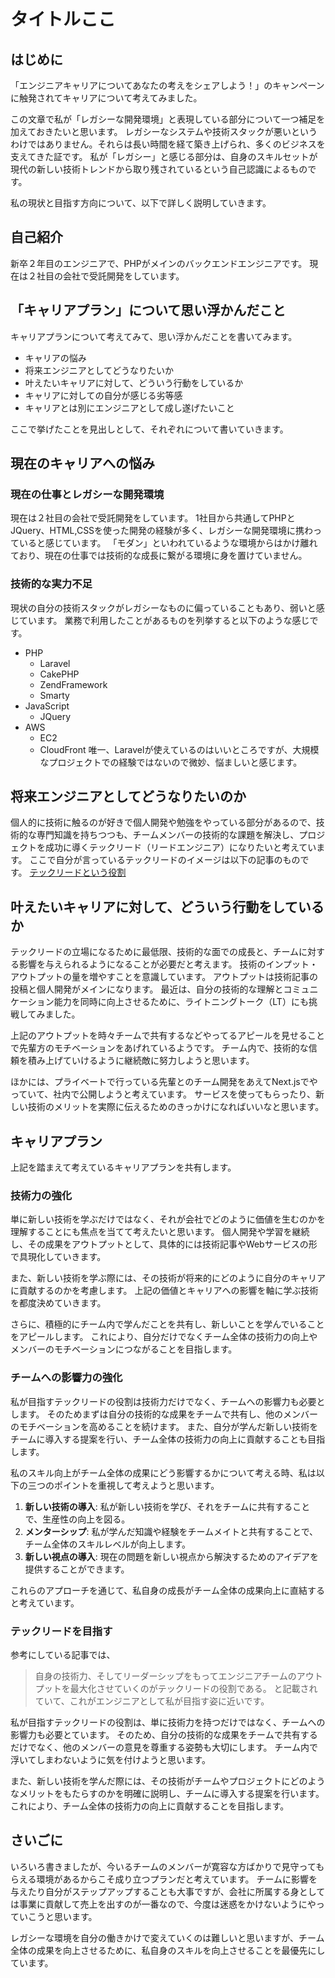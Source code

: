 # タイトルここ

## はじめに
「エンジニアキャリアについてあなたの考えをシェアしよう！」のキャンペーンに触発されてキャリアについて考えてみました。

この文章で私が「レガシーな開発環境」と表現している部分について一つ補足を加えておきたいと思います。
レガシーなシステムや技術スタックが悪いというわけではありません。それらは長い時間を経て築き上げられ、多くのビジネスを支えてきた証です。
私が「レガシー」と感じる部分は、自身のスキルセットが現代の新しい技術トレンドから取り残されているという自己認識によるものです。

私の現状と目指す方向について、以下で詳しく説明していきます。

## 自己紹介
新卒２年目のエンジニアで、PHPがメインのバックエンドエンジニアです。
現在は２社目の会社で受託開発をしています。

## 「キャリアプラン」について思い浮かんだこと
キャリアプランについて考えてみて、思い浮かんだことを書いてみます。
- キャリアの悩み
- 将来エンジニアとしてどうなりたいか
- 叶えたいキャリアに対して、どういう行動をしているか
- キャリアに対しての自分が感じる劣等感
- キャリアとは別にエンジニアとして成し遂げたいこと

ここで挙げたことを見出しとして、それぞれについて書いていきます。

## 現在のキャリアへの悩み
### 現在の仕事とレガシーな開発環境
現在は２社目の会社で受託開発をしています。
1社目から共通してPHPとJQuery、HTML,CSSを使った開発の経験が多く、レガシーな開発環境に携わっていると感じています。
「モダン」といわれているような環境からはかけ離れており、現在の仕事では技術的な成長に繋がる環境に身を置けていません。

### 技術的な実力不足
現状の自分の技術スタックがレガシーなものに偏っていることもあり、弱いと感じています。
業務で利用したことがあるものを列挙すると以下のような感じです。
- PHP
  - Laravel
  - CakePHP
  - ZendFramework
  - Smarty
- JavaScript
  - JQuery
- AWS
  - EC2
  - CloudFront
唯一、Laravelが使えているのはいいところですが、大規模なプロジェクトでの経験ではないので微妙、悩ましいと感じます。

## 将来エンジニアとしてどうなりたいのか
個人的に技術に触るのが好きで個人開発や勉強をやっている部分があるので、技術的な専門知識を持ちつつも、チームメンバーの技術的な課題を解決し、プロジェクトを成功に導くテックリード（リードエンジニア）になりたいと考えています。
ここで自分が言っているテックリードのイメージは以下の記事のものです。
[テックリードという役割](bit.ly/44hj3dH)

## 叶えたいキャリアに対して、どういう行動をしているか
テックリードの立場になるために最低限、技術的な面での成長と、チームに対する影響を与えられるようになることが必要だと考えます。
技術のインプット・アウトプットの量を増やすことを意識しています。
アウトプットは技術記事の投稿と個人開発がメインになります。
最近は、自分の技術的な理解とコミュニケーション能力を同時に向上させるために、ライトニングトーク（LT）にも挑戦してみました。

上記のアウトプットを時々チームで共有するなどやってるアピールを見せることで先輩方のモチベーションをあげれているようです。
チーム内で、技術的な信頼を積み上げていけるように継続敵に努力しようと思います。

ほかには、プライベートで行っている先輩とのチーム開発をあえてNext.jsでやっていて、社内で公開しようと考えています。
サービスを使ってもらったり、新しい技術のメリットを実際に伝えるためのきっかけになればいいなと思います。


## キャリアプラン
上記を踏まえて考えているキャリアプランを共有します。

### 技術力の強化
単に新しい技術を学ぶだけではなく、それが会社でどのように価値を生むのかを理解することにも焦点を当てて考えたいと思います。
個人開発や学習を継続し、その成果をアウトプットとして、具体的には技術記事やWebサービスの形で具現化していきます。

また、新しい技術を学ぶ際には、その技術が将来的にどのように自分のキャリアに貢献するのかを考慮します。
上記の価値とキャリアへの影響を軸に学ぶ技術を都度決めていきます。

さらに、積極的にチーム内で学んだことを共有し、新しいことを学んでいることをアピールします。
これにより、自分だけでなくチーム全体の技術力の向上やメンバーのモチベーションにつながることを目指します。

### チームへの影響力の強化
私が目指すテックリードの役割は技術力だけでなく、チームへの影響力も必要とします。
そのためまずは自分の技術的な成果をチームで共有し、他のメンバーのモチベーションを高めることを続けます。
また、自分が学んだ新しい技術をチームに導入する提案を行い、チーム全体の技術力の向上に貢献することも目指します。

私のスキル向上がチーム全体の成果にどう影響するかについて考える時、私は以下の三つのポイントを重視して考えようと思います。

1. **新しい技術の導入**: 私が新しい技術を学び、それをチームに共有することで、生産性の向上を図る。
2. **メンターシップ**: 私が学んだ知識や経験をチームメイトと共有することで、チーム全体のスキルレベルが向上します。
3. **新しい視点の導入**: 現在の問題を新しい視点から解決するためのアイデアを提供することができます。

これらのアプローチを通じて、私自身の成長がチーム全体の成果向上に直結すると考えています。

### テックリードを目指す
参考にしている記事では、
> 自身の技術力、そしてリーダーシップをもってエンジニアチームのアウトプットを最大化させていくのがテックリードの役割である。
と記載されていて、これがエンジニアとして私が目指す姿に近いです。

私が目指すテックリードの役割は、単に技術力を持つだけではなく、チームへの影響力も必要とています。
そのため、自分の技術的な成果をチームで共有するだけでなく、他のメンバーの意見を尊重する姿勢も大切にします。
チーム内で浮いてしまわないように気を付けようと思います。

また、新しい技術を学んだ際には、その技術がチームやプロジェクトにどのようなメリットをもたらすのかを明確に説明し、チームに導入する提案を行います。
これにより、チーム全体の技術力の向上に貢献することを目指します。

## さいごに
いろいろ書きましたが、今いるチームのメンバーが寛容な方ばかりで見守ってもらえる環境があるからこそ成り立つプランだと考えています。
チームに影響を与えたり自分がステップアップすることも大事ですが、会社に所属する身としては事業に貢献して売上を出すのが一番なので、今度は迷惑をかけないようにやっていこうと思います。

レガシーな環境を自分の働きかけで変えていくのは難しいと思いますが、チーム全体の成果を向上させるために、私自身のスキルを向上させることを最優先にしています。